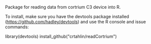 Package for reading data from cortrium C3 device into R.

To install, make sure you have the devtools package installed (https://github.com/hadley/devtools) and use the R console and issue commands:

library(devtools)
install_github("crtahlin/readCortrium")
